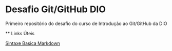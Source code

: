 # Desafio Git/GitHub DIO
Primeiro repositório do desafio do curso de Introdução ao Git/GitHub da DIO

** Links Úteis

[Sintaxe Basica Markdown](https://markdown.net.br/sintaxe-basica/)
